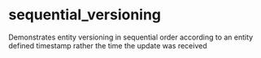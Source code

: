# sequential_versioning
Demonstrates entity versioning in sequential order according to an entity defined timestamp rather the time the update was received
